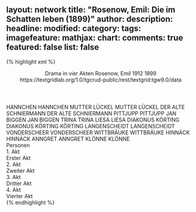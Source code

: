 layout: network
title: "Rosenow, Emil: Die im Schatten leben (1899)"
author:
description:
headline:
modified:
category:
tags:
imagefeature:
mathjax:
chart:
comments: true
featured: false
list: false
---
{% highlight xml %}
<?xml-model href="https://raw.githubusercontent.com/DLiNa/project/master/rules/lina.rnc"?><?xml-model href="https://raw.githubusercontent.com/DLiNa/project/master/rules/lina.sch"?>
<play xmlns="http://lina.digital">
  <header>
    <title>Die im Schatten leben</title>
    <subtitle>Drama in vier Akten</subtitle>
    <genretitle/>
    <author>Rosenow, Emil</author>
    <date type="print" when="1912">1912</date>
    <date type="premiere"/>
    <date type="written" when="1899">1899</date>
    <source>https://textgridlab.org/1.0/tgcrud-public/rest/textgrid:tgw9.0/data</source>
  </header>
  <personae>
    <character>
      <name>HANNCHEN</name>
      <alias xml:id="hannchen">
        <name>HANNCHEN</name>
      </alias>
    </character>
    <character>
      <name>MUTTER LÜCKEL</name>
      <alias xml:id="mutter_lückel">
        <name>MUTTER LÜCKEL</name>
      </alias>
    </character>
    <character>
      <name>DER ALTE SCHNIERMANN</name>
      <alias xml:id="der_alte_schniermann">
        <name>DER ALTE SCHNIERMANN</name>
      </alias>
    </character>
    <character>
      <name>PITTJUPP</name>
      <alias xml:id="pittjupp">
        <name>PITTJUPP</name>
      </alias>
    </character>
    <character>
      <name>JAN BIGGEN</name>
      <alias xml:id="jan_biggen">
        <name>JAN BIGGEN</name>
      </alias>
    </character>
    <character>
      <name>TRINA</name>
      <alias xml:id="trina">
        <name>TRINA</name>
      </alias>
    </character>
    <character>
      <name>LIESA</name>
      <alias xml:id="liesa">
        <name>LIESA</name>
      </alias>
    </character>
    <character>
      <name>DIAKONUS KÖRTING</name>
      <alias xml:id="diakonus_körting">
        <name>DIAKONUS KÖRTING</name>
      </alias>
      <alias xml:id="körting">
        <name>KÖRTING</name>
      </alias>
    </character>
    <character>
      <name>LANGENSCHEIDT</name>
      <alias xml:id="langenscheidt">
        <name>LANGENSCHEIDT</name>
      </alias>
    </character>
    <character>
      <name>VONDERSCHEER</name>
      <alias xml:id="vonderscheer">
        <name>VONDERSCHEER</name>
      </alias>
    </character>
    <character>
      <name>WITTBRÄUKE</name>
      <alias xml:id="wittbräuke">
        <name>WITTBRÄUKE</name>
      </alias>
    </character>
    <character>
      <name>HINNÄCK</name>
      <alias xml:id="hinnäck">
        <name>HINNÄCK</name>
      </alias>
    </character>
    <character>
      <name>ANNGRET</name>
      <alias xml:id="anngret">
        <name>ANNGRET</name>
      </alias>
    </character>
    <character>
      <name>KLÖNNE</name>
      <alias xml:id="klönne">
        <name>KLÖNNE</name>
      </alias>
    </character>
  </personae>
  <text>
    <div>
      <head>Personen</head>
    </div>
    <div>
      <head>1. Akt</head>
      <div>
        <head>Erster Akt</head>
        <sp who="#hannchen">
          <amount n="53" unit="speech_acts"/>
          <amount n="611" unit="words"/>
          <amount n="46" unit="lines"/>
          <amount n="3469" unit="chars"/>
        </sp>
        <sp who="#mutter_lückel">
          <amount n="38" unit="speech_acts"/>
          <amount n="723" unit="words"/>
          <amount n="25" unit="lines"/>
          <amount n="3923" unit="chars"/>
        </sp>
        <sp who="#der_alte_schniermann">
          <amount n="26" unit="speech_acts"/>
          <amount n="597" unit="words"/>
          <amount n="13" unit="lines"/>
          <amount n="3222" unit="chars"/>
        </sp>
        <sp who="#pittjupp">
          <amount n="10" unit="speech_acts"/>
          <amount n="283" unit="words"/>
          <amount n="3" unit="lines"/>
          <amount n="1575" unit="chars"/>
        </sp>
        <sp who="#hannchen #mutter_lückel #der_alte_schniermann #pittjupp #jan_biggen #trina #liesa #diakonus_körting #langenscheidt">
          <amount n="10" unit="speech_acts"/>
          <amount n="63" unit="words"/>
          <amount n="9" unit="lines"/>
          <amount n="371" unit="chars"/>
        </sp>
        <sp who="#jan_biggen">
          <amount n="19" unit="speech_acts"/>
          <amount n="399" unit="words"/>
          <amount n="9" unit="lines"/>
          <amount n="2144" unit="chars"/>
        </sp>
        <sp who="#trina">
          <amount n="10" unit="speech_acts"/>
          <amount n="281" unit="words"/>
          <amount n="4" unit="lines"/>
          <amount n="1492" unit="chars"/>
        </sp>
        <sp who="#liesa">
          <amount n="31" unit="speech_acts"/>
          <amount n="441" unit="words"/>
          <amount n="23" unit="lines"/>
          <amount n="2534" unit="chars"/>
        </sp>
        <sp who="#der_alte_schniermann #pittjupp">
          <amount n="1" unit="speech_acts"/>
          <amount n="3" unit="words"/>
          <amount n="1" unit="lines"/>
          <amount n="19" unit="chars"/>
        </sp>
        <sp who="#diakonus_körting">
          <amount n="1" unit="speech_acts"/>
          <amount n="40" unit="words"/>
          <amount n="327" unit="chars"/>
        </sp>
        <sp who="#körting">
          <amount n="53" unit="speech_acts"/>
          <amount n="1490" unit="words"/>
          <amount n="26" unit="lines"/>
          <amount n="8472" unit="chars"/>
        </sp>
        <sp who="#langenscheidt">
          <amount n="80" unit="speech_acts"/>
          <amount n="1515" unit="words"/>
          <amount n="54" unit="lines"/>
          <amount n="8339" unit="chars"/>
        </sp>
        <sp who="#pittjupp #der_alte_schniermann">
          <amount n="1" unit="speech_acts"/>
          <amount n="5" unit="words"/>
          <amount n="1" unit="lines"/>
          <amount n="22" unit="chars"/>
        </sp>
      </div>
    </div>
    <div>
      <head>2. Akt</head>
      <div>
        <head>Zweiter Akt</head>
        <sp who="#mutter_lückel">
          <amount n="81" unit="speech_acts"/>
          <amount n="1387" unit="words"/>
          <amount n="52" unit="lines"/>
          <amount n="7513" unit="chars"/>
        </sp>
        <sp who="#pittjupp">
          <amount n="2" unit="speech_acts"/>
          <amount n="53" unit="words"/>
          <amount n="1" unit="lines"/>
          <amount n="277" unit="chars"/>
        </sp>
        <sp who="#jan_biggen">
          <amount n="7" unit="speech_acts"/>
          <amount n="173" unit="words"/>
          <amount n="2" unit="lines"/>
          <amount n="960" unit="chars"/>
        </sp>
        <sp who="#hannchen #der_alte_schniermann">
          <amount n="1" unit="speech_acts"/>
          <amount n="1" unit="words"/>
          <amount n="1" unit="lines"/>
          <amount n="7" unit="chars"/>
        </sp>
        <sp who="#hannchen">
          <amount n="29" unit="speech_acts"/>
          <amount n="379" unit="words"/>
          <amount n="24" unit="lines"/>
          <amount n="2044" unit="chars"/>
        </sp>
        <sp who="#der_alte_schniermann">
          <amount n="31" unit="speech_acts"/>
          <amount n="1069" unit="words"/>
          <amount n="38" unit="lines"/>
          <amount n="5707" unit="chars"/>
        </sp>
        <sp who="#langenscheidt">
          <amount n="60" unit="speech_acts"/>
          <amount n="1244" unit="words"/>
          <amount n="31" unit="lines"/>
          <amount n="6709" unit="chars"/>
        </sp>
        <sp who="#körting">
          <amount n="62" unit="speech_acts"/>
          <amount n="843" unit="words"/>
          <amount n="47" unit="lines"/>
          <amount n="4997" unit="chars"/>
        </sp>
        <sp who="#liesa">
          <amount n="31" unit="speech_acts"/>
          <amount n="318" unit="words"/>
          <amount n="28" unit="lines"/>
          <amount n="1787" unit="chars"/>
        </sp>
        <sp who="#trina">
          <amount n="24" unit="speech_acts"/>
          <amount n="524" unit="words"/>
          <amount n="16" unit="lines"/>
          <amount n="2739" unit="chars"/>
        </sp>
        <sp who="#mutter_lückel #pittjupp #jan_biggen #hannchen #der_alte_schniermann #langenscheidt #körting #liesa #trina #vonderscheer #wittbräuke #hinnäck #anngret">
          <amount n="1" unit="speech_acts"/>
          <amount n="1" unit="words"/>
          <amount n="1" unit="lines"/>
          <amount n="4" unit="chars"/>
        </sp>
        <sp who="#vonderscheer">
          <amount n="4" unit="speech_acts"/>
          <amount n="55" unit="words"/>
          <amount n="2" unit="lines"/>
          <amount n="346" unit="chars"/>
        </sp>
        <sp who="#wittbräuke">
          <amount n="10" unit="speech_acts"/>
          <amount n="127" unit="words"/>
          <amount n="8" unit="lines"/>
          <amount n="719" unit="chars"/>
        </sp>
        <sp who="#mutter_lückel #pittjupp #hannchen #liesa #trina">
          <amount n="3" unit="speech_acts"/>
          <amount n="41" unit="words"/>
          <amount n="2" unit="lines"/>
          <amount n="254" unit="chars"/>
        </sp>
        <sp who="#hinnäck">
          <amount n="2" unit="speech_acts"/>
          <amount n="18" unit="words"/>
          <amount n="2" unit="lines"/>
          <amount n="104" unit="chars"/>
        </sp>
        <sp who="#anngret">
          <amount n="2" unit="speech_acts"/>
          <amount n="12" unit="words"/>
          <amount n="2" unit="lines"/>
          <amount n="70" unit="chars"/>
        </sp>
        <sp who="#hinnäck #anngret">
          <amount n="1" unit="speech_acts"/>
          <amount n="2" unit="words"/>
          <amount n="1" unit="lines"/>
          <amount n="21" unit="chars"/>
        </sp>
      </div>
    </div>
    <div>
      <head>3. Akt</head>
      <div>
        <head>Dritter Akt</head>
        <sp who="#hannchen">
          <amount n="55" unit="speech_acts"/>
          <amount n="911" unit="words"/>
          <amount n="42" unit="lines"/>
          <amount n="5170" unit="chars"/>
        </sp>
        <sp who="#langenscheidt">
          <amount n="27" unit="speech_acts"/>
          <amount n="551" unit="words"/>
          <amount n="16" unit="lines"/>
          <amount n="2959" unit="chars"/>
        </sp>
        <sp who="#mutter_lückel">
          <amount n="47" unit="speech_acts"/>
          <amount n="977" unit="words"/>
          <amount n="30" unit="lines"/>
          <amount n="5299" unit="chars"/>
        </sp>
        <sp who="#der_alte_schniermann">
          <amount n="27" unit="speech_acts"/>
          <amount n="340" unit="words"/>
          <amount n="21" unit="lines"/>
          <amount n="1823" unit="chars"/>
        </sp>
        <sp who="#trina">
          <amount n="6" unit="speech_acts"/>
          <amount n="195" unit="words"/>
          <amount n="5" unit="lines"/>
          <amount n="1058" unit="chars"/>
        </sp>
        <sp who="#körting">
          <amount n="33" unit="speech_acts"/>
          <amount n="447" unit="words"/>
          <amount n="24" unit="lines"/>
          <amount n="2547" unit="chars"/>
        </sp>
        <sp who="#liesa">
          <amount n="9" unit="speech_acts"/>
          <amount n="91" unit="words"/>
          <amount n="7" unit="lines"/>
          <amount n="513" unit="chars"/>
        </sp>
        <sp who="#wittbräuke">
          <amount n="22" unit="speech_acts"/>
          <amount n="393" unit="words"/>
          <amount n="14" unit="lines"/>
          <amount n="2192" unit="chars"/>
        </sp>
        <sp who="#klönne">
          <amount n="63" unit="speech_acts"/>
          <amount n="1287" unit="words"/>
          <amount n="37" unit="lines"/>
          <amount n="7581" unit="chars"/>
        </sp>
        <sp who="#vonderscheer">
          <amount n="22" unit="speech_acts"/>
          <amount n="360" unit="words"/>
          <amount n="16" unit="lines"/>
          <amount n="2105" unit="chars"/>
        </sp>
        <sp who="#hinnäck">
          <amount n="3" unit="speech_acts"/>
          <amount n="15" unit="words"/>
          <amount n="3" unit="lines"/>
          <amount n="78" unit="chars"/>
        </sp>
        <sp who="#pittjupp">
          <amount n="20" unit="speech_acts"/>
          <amount n="196" unit="words"/>
          <amount n="16" unit="lines"/>
          <amount n="1122" unit="chars"/>
        </sp>
        <sp who="#mutter_lückel">
          <amount n="1" unit="speech_acts"/>
          <amount n="52" unit="words"/>
          <amount n="305" unit="chars"/>
        </sp>
      </div>
    </div>
    <div>
      <head>4. Akt</head>
      <div>
        <head>Vierter Akt</head>
        <sp who="#trina">
          <amount n="43" unit="speech_acts"/>
          <amount n="503" unit="words"/>
          <amount n="35" unit="lines"/>
          <amount n="2657" unit="chars"/>
        </sp>
        <sp who="#liesa">
          <amount n="69" unit="speech_acts"/>
          <amount n="1021" unit="words"/>
          <amount n="53" unit="lines"/>
          <amount n="5341" unit="chars"/>
        </sp>
        <sp who="#mutter_lückel">
          <amount n="69" unit="speech_acts"/>
          <amount n="1013" unit="words"/>
          <amount n="55" unit="lines"/>
          <amount n="5259" unit="chars"/>
        </sp>
        <sp who="#trina #liesa">
          <amount n="1" unit="speech_acts"/>
          <amount n="2" unit="words"/>
          <amount n="1" unit="lines"/>
          <amount n="12" unit="chars"/>
        </sp>
        <sp who="#der_alte_schniermann">
          <amount n="26" unit="speech_acts"/>
          <amount n="733" unit="words"/>
          <amount n="13" unit="lines"/>
          <amount n="3771" unit="chars"/>
        </sp>
        <sp who="#liesa #mutter_lückel">
          <amount n="1" unit="speech_acts"/>
          <amount n="3" unit="words"/>
          <amount n="1" unit="lines"/>
          <amount n="13" unit="chars"/>
        </sp>
        <sp who="#klönne">
          <amount n="44" unit="speech_acts"/>
          <amount n="1015" unit="words"/>
          <amount n="22" unit="lines"/>
          <amount n="6287" unit="chars"/>
        </sp>
        <sp who="#trina #liesa #mutter_lückel #der_alte_schniermann #klönne #körting">
          <amount n="3" unit="speech_acts"/>
          <amount n="43" unit="words"/>
          <amount n="2" unit="lines"/>
          <amount n="260" unit="chars"/>
        </sp>
        <sp who="#mutter_lückel #der_alte_schniermann #klönne">
          <amount n="8" unit="speech_acts"/>
          <amount n="58" unit="words"/>
          <amount n="8" unit="lines"/>
          <amount n="401" unit="chars"/>
        </sp>
        <sp who="#körting">
          <amount n="34" unit="speech_acts"/>
          <amount n="771" unit="words"/>
          <amount n="18" unit="lines"/>
          <amount n="4457" unit="chars"/>
        </sp>
        <sp who="#mutter_lückel #der_alte_schniermann">
          <amount n="1" unit="speech_acts"/>
          <amount n="5" unit="words"/>
          <amount n="1" unit="lines"/>
          <amount n="23" unit="chars"/>
        </sp>
      </div>
    </div>
  </text>
</play>
{% endhighlight %}